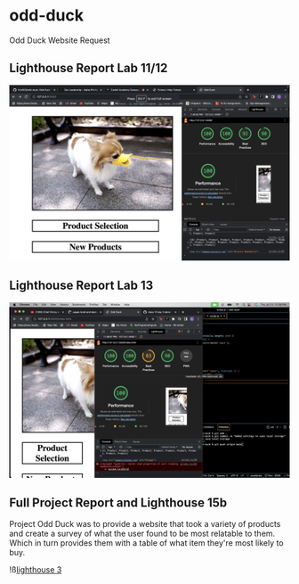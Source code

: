 # odd-duck

Odd Duck Website Request

## Lighthouse Report Lab 11/12

![lighthouse 1](/images/Screen%20Shot%202023-07-13%20at%207.51.40%20PM.png)

## Lighthouse Report Lab 13

![lighthouse 2](/images/Screen%20Shot%202023-07-13%20at%2011.38.26%20PM.png)

## Full Project Report and Lighthouse 15b

Project Odd Duck was to provide a website that took a variety of products and create a survey of what the user found to be most relatable to them. Which in turn provides them with a table of what item they're most likely to buy.

!ß[lighthouse 3](/images/Screen%20Shot%202023-07-20%20at%209.23.59%20PM.png)
